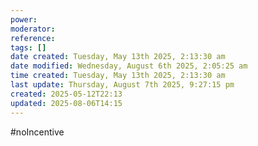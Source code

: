 ```yaml
---
power: 
moderator: 
reference: 
tags: []
date created: Tuesday, May 13th 2025, 2:13:30 am
date modified: Wednesday, August 6th 2025, 2:05:25 am
time created: Tuesday, May 13th 2025, 2:13:30 am
last update: Thursday, August 7th 2025, 9:27:15 pm
created: 2025-05-12T22:13
updated: 2025-08-06T14:15
---
```

#noIncentive 
